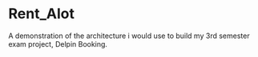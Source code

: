 # Rent_Alot
A demonstration of the architecture i would use to build my 3rd semester exam project, Delpin Booking.
